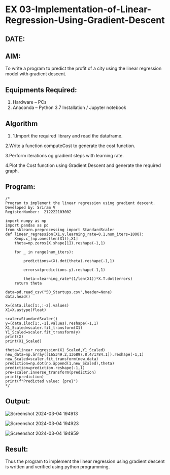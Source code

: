 # EX 03-Implementation-of-Linear-Regression-Using-Gradient-Descent
## DATE:
## AIM:
To write a program to predict the profit of a city using the linear regression model with gradient descent.

## Equipments Required:
1. Hardware – PCs
2. Anaconda – Python 3.7 Installation / Jupyter notebook

## Algorithm
1. 1.Import the required library and read the dataframe.

2.Write a function computeCost to generate the cost function.

3.Perform iterations og gradient steps with learning rate.

4.Plot the Cost function using Gradient Descent and generate the required graph.

## Program:
```
/*
Program to implement the linear regression using gradient descent.
Developed by: Sriram V
RegisterNumber:  212222103002

import numpy as np
import pandas as pd
from sklearn.preprocessing import StandardScaler
def linear_regression(X1,y,learning_rate=0.1,num_iters=1000):
    X=np.c_[np.ones(len(X1)),X1]
    theta=np.zeros(X.shape[1]).reshape(-1,1)
    
    for _ in range(num_iters):
        
        predictions=(X).dot(theta).reshape(-1,1)
        
        errors=(predictions-y).reshape(-1,1)
        
        theta-=learning_rate*(1/len(X1))*X.T.dot(errors)
    return theta

data=pd.read_csv("50_Startups.csv",header=None)
data.head()

X=(data.iloc[1:,:-2].values)
X1=X.astype(float)

scaler=StandardScaler()
y=(data.iloc[1:,-1].values).reshape(-1,1)
X1_Scaled=scaler.fit_transform(X1)
Y1_Scaled=scaler.fit_transform(y)
print(X)
print(X1_Scaled)

theta=linear_regression(X1_Scaled,Y1_Scaled)
new_data=np.array([165349.2,136897.8,471784.1]).reshape(-1,1)
new_Scaled=scaler.fit_transform(new_data)
prediction=np.dot(np.append(1,new_Scaled),theta)
prediction=prediction.reshape(-1,1)
pre=scaler.inverse_transform(prediction)
print(prediction)
print(f"Predicted value: {pre}")
*/
```

## Output:

![Screenshot 2024-03-04 194913](https://github.com/Darkwebnew/Implementation-of-Linear-Regression-Using-Gradient-Descent/assets/143114486/e2899eac-faf3-4d46-a09d-9300cfebbd7b)

![Screenshot 2024-03-04 194923](https://github.com/Darkwebnew/Implementation-of-Linear-Regression-Using-Gradient-Descent/assets/143114486/7bb93137-7438-4965-b8a5-a0c6acc367c8)

![Screenshot 2024-03-04 194959](https://github.com/Darkwebnew/Implementation-of-Linear-Regression-Using-Gradient-Descent/assets/143114486/e7c7e1f0-1225-4f3d-bc09-f82dee6bb4eb)


## Result:
Thus the program to implement the linear regression using gradient descent is written and verified using python programming.
